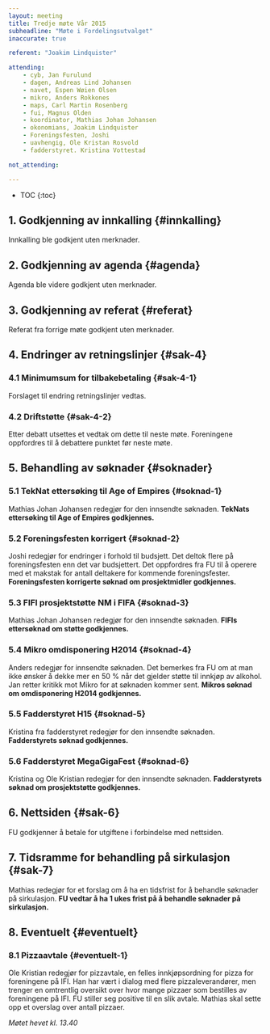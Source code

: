 ```yaml
---
layout: meeting
title: Tredje møte Vår 2015
subheadline: "Møte i Fordelingsutvalget"
inaccurate: true

referent: "Joakim Lindquister"

attending:
    - cyb, Jan Furulund
    - dagen, Andreas Lind Johansen
    - navet, Espen Wøien Olsen
    - mikro, Anders Rokkones
    - maps, Carl Martin Rosenberg
    - fui, Magnus Olden
    - koordinator, Mathias Johan Johansen
    - okonomians, Joakim Lindquister
    - Foreningsfesten, Joshi
    - uavhengig, Ole Kristan Rosvold
    - fadderstyret. Kristina Vottestad

not_attending:

---
```



* TOC
{:toc}


## 1. Godkjenning av innkalling {#innkalling}
Innkalling ble godkjent uten merknader.

## 2. Godkjenning av agenda {#agenda}
Agenda ble videre godkjent uten merknader.

## 3. Godkjenning av referat {#referat}
Referat fra forrige møte godkjent uten merknader.

## 4. Endringer av retningslinjer {#sak-4}
### 4.1 Minimumsum for tilbakebetaling {#sak-4-1}
Forslaget til endring retningslinjer vedtas.

### 4.2 Driftstøtte {#sak-4-2}
Etter debatt utsettes et vedtak om dette til neste møte. Foreningene oppfordres til å
debattere punktet før neste møte.

## 5. Behandling av søknader {#soknader}
### 5.1 TekNat ettersøking til Age of Empires {#soknad-1}
Mathias Johan Johansen redegjør for den innsendte søknaden.
**TekNats ettersøking til Age of Empires godkjennes.**

### 5.2 Foreningsfesten korrigert {#soknad-2}
Joshi redegjør for endringer i forhold til budsjett. Det deltok flere på foreningsfesten enn det var budsjettert.
Det oppfordres fra FU til å operere med et makstak for antall deltakere for kommende foreningsfester.
**Foreningsfesten korrigerte søknad om prosjektmidler godkjennes.**

### 5.3 FIFI prosjektstøtte NM i FIFA {#soknad-3}
Mathias Johan Johansen redegjør for den innsendte søknaden.
**FIFIs ettersøknad om støtte godkjennes.**

### 5.4 Mikro omdisponering H2014 {#soknad-4}
Anders redegjør for innsendte søknaden.
Det bemerkes fra FU om at man ikke ønsker å dekke mer en 50 % når det gjelder støtte til innkjøp av alkohol.
Jan retter kritikk mot Mikro for at søknaden kommer sent.
**Mikros søknad om omdisponering H2014 godkjennes.**

### 5.5 Fadderstyret H15 {#soknad-5}
Kristina fra fadderstyret redegjør for den innsendte søknaden.
**Fadderstyrets søknad godkjennes.**

### 5.6 Fadderstyret MegaGigaFest {#soknad-6}
Kristina og Ole Kristian redegjør for den innsendte søknaden.
**Fadderstyrets søknad om prosjektstøtte godkjennes.**

## 6. Nettsiden {#sak-6}
FU godkjenner å betale for utgiftene i forbindelse med nettsiden.

## 7. Tidsramme for behandling på sirkulasjon {#sak-7}
Mathias redegjør for et forslag om å ha en tidsfrist for å behandle søknader på sirkulasjon.
**FU vedtar å ha 1 ukes frist på å behandle søknader på sirkulasjon.**

## 8. Eventuelt {#eventuelt}
### 8.1 Pizzaavtale {#eventuelt-1}
Ole Kristian redegjør for pizzavtale, en felles innkjøpsordning for pizza for foreningene på IFI. Han har vært i dialog med flere pizzaleverandører, men trenger en omtrentlig oversikt over hvor mange pizzaer som bestilles av foreningene på IFI.
FU stiller seg positive til en slik avtale. Mathias skal sette opp et overslag over antall pizzaer.

*Møtet hevet kl. 13.40*
